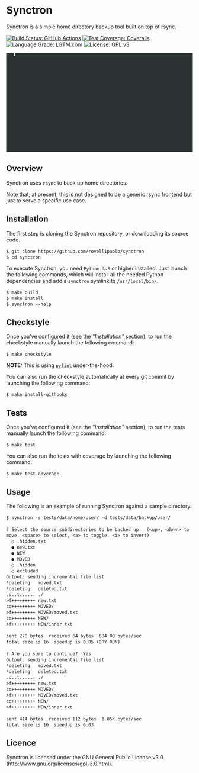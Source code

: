 Synctron
========

Synctron is a simple home directory backup tool built on top of rsync.

[![Build Status: GitHub Actions](https://github.com/rovellipaolo/synctron/actions/workflows/ci.yml/badge.svg)](https://github.com/rovellipaolo/synctron/actions)
[![Test Coverage: Coveralls](https://coveralls.io/repos/github/rovellipaolo/synctron/badge.svg)](https://coveralls.io/github/rovellipaolo/synctron)
[![Language Grade: LGTM.com](https://img.shields.io/lgtm/grade/python/g/rovellipaolo/synctron.svg?logo=lgtm&logoWidth=18)](https://lgtm.com/projects/g/rovellipaolo/synctron/context:python)
[![License: GPL v3](https://img.shields.io/badge/License-GPLv3-blue.svg)](https://www.gnu.org/licenses/gpl-3.0)

![Synctron](docs/images/synctron.gif "Screencast of Synctron")


## Overview

Synctron uses `rsync` to back up home directories.

Note that, at present, this is not designed to be a generic rsync frontend but just to serve a specific use case.



## Installation

The first step is cloning the Synctron repository, or downloading its source code.

```
$ git clone https://github.com/rovellipaolo/synctron
$ cd synctron
```

To execute Synctron, you need `Python 3.8` or higher installed.
Just launch the following commands, which will install all the needed Python dependencies and add a `synctron` symlink to `/usr/local/bin/`.

```
$ make build
$ make install
$ synctron --help
```



## Checkstyle

Once you've configured it (see the _"Installation"_ section), to run the checkstyle manually launch the following command:
```
$ make checkstyle
```
**NOTE:** This is using [`pylint`](https://github.com/PyCQA/pylint) under-the-hood.

You can also run the checkstyle automatically at every git commit by launching the following command:
```
$ make install-githooks
```



## Tests

Once you've configured it (see the _"Installation"_ section), to run the tests manually launch the following command:
```
$ make test
```

You can also run the tests with coverage by launching the following command:
```
$ make test-coverage
```



## Usage

The following is an example of running Synctron against a sample directory.
```
$ synctron -s tests/data/home/user/ -d tests/data/backup/user/

? Select the source subdirectories to be backed up:  (<up>, <down> to move, <space> to select, <a> to toggle, <i> to invert)
  ○ .hidden.txt
  ● new.txt
  ● NEW
  ● MOVED
  ○ .hidden
  ○ excluded
Output: sending incremental file list
*deleting   moved.txt
*deleting   deleted.txt
.d..t...... ./
>f+++++++++ new.txt
cd+++++++++ MOVED/
>f+++++++++ MOVED/moved.txt
cd+++++++++ NEW/
>f+++++++++ NEW/inner.txt

sent 278 bytes  received 64 bytes  684.00 bytes/sec
total size is 16  speedup is 0.05 (DRY RUN)

? Are you sure to continue?  Yes
Output: sending incremental file list
*deleting   moved.txt
*deleting   deleted.txt
.d..t...... ./
>f+++++++++ new.txt
cd+++++++++ MOVED/
>f+++++++++ MOVED/moved.txt
cd+++++++++ NEW/
>f+++++++++ NEW/inner.txt

sent 414 bytes  received 112 bytes  1.05K bytes/sec
total size is 16  speedup is 0.03
```



## Licence

Synctron is licensed under the GNU General Public License v3.0 (http://www.gnu.org/licenses/gpl-3.0.html).

